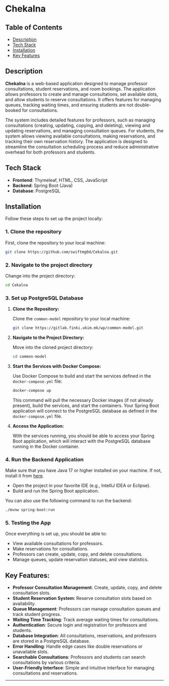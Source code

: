 # Chekalna

## Table of Contents

- [Description](#description)
- [Tech Stack](#tech-stack)
- [Installation](#installation)
- [Key Features](#key-features)

## Description

**Chekalna** is a web-based application designed to manage professor consultations, student reservations, and room bookings. The application allows professors to create and manage consultations, set available slots, and allow students to reserve consultations. It offers features for managing queues, tracking waiting times, and ensuring students are not double-booked for consultations.

The system includes detailed features for professors, such as managing consultations (creating, updating, copying, and deleting), viewing and updating reservations, and managing consultation queues. For students, the system allows viewing available consultations, making reservations, and tracking their own reservation history. The application is designed to streamline the consultation scheduling process and reduce administrative overhead for both professors and students.

## Tech Stack

- **Frontend**: Thymeleaf, HTML, CSS, JavaScript
- **Backend**: Spring Boot (Java)
- **Database**: PostgreSQL 

## Installation

Follow these steps to set up the project locally:

### 1. Clone the repository

First, clone the repository to your local machine:

```bash
git clone https://github.com/swiftmg0d/Cekalna.git
```

### 2. Navigate to the project directory

Change into the project directory:

```bash
cd Cekalna
```

### 3. Set up PostgreSQL Database


1. **Clone the Repository:**

   Clone the `common-model` repository to your local machine:

   ```bash
   git clone https://gitlab.finki.ukim.mk/wp/common-model.git
   ```


2. **Navigate to the Project Directory:**

   Move into the cloned project directory:

   ```bash
   cd common-model
   ```



3. **Start the Services with Docker Compose:**

   Use Docker Compose to build and start the services defined in the `docker-compose.yml` file:

   ```bash
   docker-compose up
   ```


   This command will pull the necessary Docker images (if not already present), build the services, and start the containers. Your Spring Boot application will connect to the PostgreSQL database as defined in the `docker-compose.yml` file.


5. **Access the Application:**

   With the services running, you should be able to access your Spring Boot application, which will interact with the PostgreSQL database running in the Docker container.



### 4. Run the Backend Application

Make sure that you have Java 17 or higher installed on your machine. If not, install it from [here](https://openjdk.java.net/).

- Open the project in your favorite IDE (e.g., IntelliJ IDEA or Eclipse).
- Build and run the Spring Boot application.

You can also use the following command to run the backend:

```bash
./mvnw spring-boot:run
```

### 5. Testing the App

Once everything is set up, you should be able to:

- View available consultations for professors.
- Make reservations for consultations.
- Professors can create, update, copy, and delete consultations.
- Manage queues, update reservation statuses, and view statistics.

## Key Features:

- **Professor Consultation Management**: Create, update, copy, and delete consultation slots.
- **Student Reservation System**: Reserve consultation slots based on availability.
- **Queue Management**: Professors can manage consultation queues and track student progress.
- **Waiting Time Tracking**: Track average waiting times for consultations.
- **Authentication**: Secure login and registration for professors and students.
- **Database Integration**: All consultations, reservations, and professors are stored in a PostgreSQL database.
- **Error Handling**: Handle edge cases like double reservations or unavailable slots.
- **Searchable Consultations**: Professors and students can search consultations by various criteria.
- **User-Friendly Interface**: Simple and intuitive interface for managing consultations and reservations.

---


